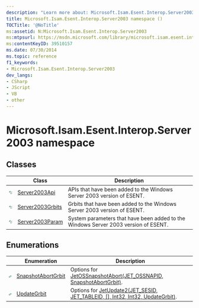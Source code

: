 ```yaml
---
description: "Learn more about: Microsoft.Isam.Esent.Interop.Server2003 namespace"
title: Microsoft.Isam.Esent.Interop.Server2003 namespace ()
TOCTitle: '@NoTitle'
ms:assetid: N:Microsoft.Isam.Esent.Interop.Server2003
ms:mtpsurl: https://msdn.microsoft.com/library/microsoft.isam.esent.interop.server2003(v=EXCHG.10)
ms:contentKeyID: 39510157
ms.date: 07/30/2014
ms.topic: reference
f1_keywords:
- Microsoft.Isam.Esent.Interop.Server2003
dev_langs:
- CSharp
- JScript
- VB
- other
---
```


# Microsoft.Isam.Esent.Interop.Server2003 namespace

## Classes

<table>
<thead>
<tr class="header">
<th> </th>
<th>Class</th>
<th>Description</th>
</tr>
</thead>
<tbody>
<tr class="odd">
<td><img src="../images/dn292085.pubclass(EXCHG.10).gif" title="Public class" alt="Public class" /></td>
<td><a href="dn351277(v=exchg.10).md">Server2003Api</a></td>
<td>APIs that have been added to the Windows Server 2003 version of ESENT.</td>
</tr>
<tr class="even">
<td><img src="../images/dn292085.pubclass(EXCHG.10).gif" title="Public class" alt="Public class" /></td>
<td><a href="dn351281(v=exchg.10).md">Server2003Grbits</a></td>
<td>Grbits that have been added to the Windows Server 2003 version of ESENT.</td>
</tr>
<tr class="odd">
<td><img src="../images/dn292085.pubclass(EXCHG.10).gif" title="Public class" alt="Public class" /></td>
<td><a href="dn335279(v=exchg.10).md">Server2003Param</a></td>
<td>System parameters that have been added to the Windows Server 2003 version of ESENT.</td>
</tr>
</tbody>
</table>


## Enumerations

<table>
<thead>
<tr class="header">
<th> </th>
<th>Enumeration</th>
<th>Description</th>
</tr>
</thead>
<tbody>
<tr class="odd">
<td><img src="../images/hh596136.pubenumeration(exchg.10).gif" title="Public enumeration" alt="Public enumeration" /></td>
<td><a href="hh163377(v=exchg.10).md">SnapshotAbortGrbit</a></td>
<td>Options for <a href="dn351279(v=exchg.10).md">JetOSSnapshotAbort(JET_OSSNAPID, SnapshotAbortGrbit)</a>.</td>
</tr>
<tr class="even">
<td><img src="../images/hh596136.pubenumeration(exchg.10).gif" title="Public enumeration" alt="Public enumeration" /></td>
<td><a href="hh558389(v=exchg.10).md">UpdateGrbit</a></td>
<td>Options for <a href="dn351205(v=exchg.10).md">JetUpdate2(JET_SESID, JET_TABLEID, [], Int32, Int32, UpdateGrbit)</a>.</td>
</tr>
</tbody>
</table>

